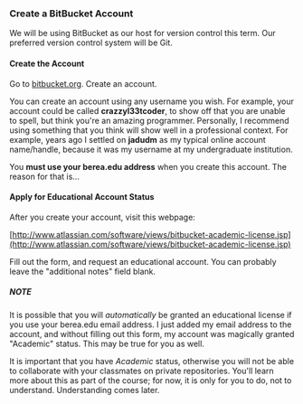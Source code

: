 ### Create a BitBucket Account
We will be using BitBucket as our host for version control this term. Our preferred version control system will be Git.

#### Create the Account

Go to [bitbucket.org](bitbucket.org). Create an account.

You can create an account using any username you wish. For example, your account could be called **crazzyl33tcoder**, to show off that you are unable to spell, but think you're an amazing programmer. Personally, I recommend using something that you think will show well in a professional context. For example, years ago I settled on **jadudm** as my typical online account name/handle, because it was my username at my undergraduate institution.

You **must use your berea.edu address** when you create this account. The reason for that is...

#### Apply for Educational Account Status

After you create your account, visit this webpage:

[http://www.atlassian.com/software/views/bitbucket-academic-license.jsp](http://www.atlassian.com/software/views/bitbucket-academic-license.jsp)

Fill out the form, and request an educational account. You can probably leave the "additional notes" field blank.

##### NOTE

It is possible that you will *automatically* be granted an educational license if you use your berea.edu email address. I just added my email address to the account, and without filling out this form, my account was magically granted "Academic" status. This may be true for you as well. 

It is important that you have *Academic* status, otherwise you will not be able to collaborate with your classmates on private repositories. You'll learn more about this as part of the course; for now, it is only for you to do, not to understand. Understanding comes later. 